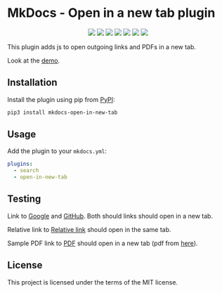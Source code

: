 # MkDocs - Open in a new tab plugin

<p align="center">
<a href="https://hits.seeyoufarm.com"><img src="https://hits.seeyoufarm.com/api/count/incr/badge.svg?url=https%3A%2F%2Fgithub.com%2FJakubAndrysek%2Fmkdocs-open-in-new-tab&count_bg=%2379C83D&title_bg=%23555555&icon=&icon_color=%23E7E7E7&title=hits&edge_flat=true"/></a>
<img src="https://img.shields.io/github/license/JakubAndrysek/mkdocs-open-in-new-tab?style=flat-square">
<img src="https://img.shields.io/github/v/release/JakubAndrysek/mkdocs-open-in-new-tab?style=flat-square">
<img src="https://img.shields.io/github/stars/JakubAndrysek/mkdocs-open-in-new-tab?style=flat-square">
<img src="https://img.shields.io/github/forks/JakubAndrysek/mkdocs-open-in-new-tab?style=flat-square">
<img src="https://img.shields.io/github/issues/JakubAndrysek/mkdocs-open-in-new-tab?style=flat-square">
<img src="https://static.pepy.tech/personalized-badge/mkdocs-open-in-new-tab?period=month&units=international_system&left_color=black&right_color=orange&left_text=Downloads">


</p>

This plugin adds js to open outgoing links and PDFs in a new tab.

Look at the [demo](https://newtab.kubaandrysek.cz/).

## Installation

Install the plugin using pip from [PyPI](https://pypi.org/project/mkdocs-open-in-new-tab/):

```bash
pip3 install mkdocs-open-in-new-tab
```

## Usage

Add the plugin to your `mkdocs.yml`:

```yaml
plugins:
  - search
  - open-in-new-tab
```


## Testing
Link to [Google](https://google.com) and [GitHub](https://github.com).
Both should links should open in a new tab.

Relative link to [Relative link](./docs/RelativeLink.md) should open in the same tab.

Sample PDF link to [PDF](./docs/assets/sample.pdf) should open in a new tab (pdf from [here](https://www.africau.edu/images/default/sample.pdf)).

## License

This project is licensed under the terms of the MIT license.